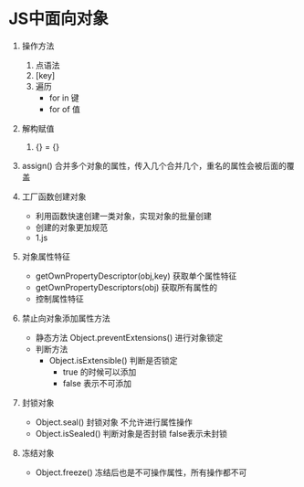 # JS中面向对象
1. 操作方法
    1. 点语法
    2. [key]
    3. 遍历
        - for in 键
        - for of 值
2. 解构赋值
    1. {} = {}

3. assign() 合并多个对象的属性，传入几个合并几个，重名的属性会被后面的覆盖
4. 工厂函数创建对象
    - 利用函数快速创建一类对象，实现对象的批量创建
    - 创建的对象更加规范
    - 1.js
5. 对象属性特征
    - getOwnPropertyDescriptor(obj,key)  获取单个属性特征
    - getOwnPropertyDescriptors(obj) 获取所有属性的
    - 控制属性特征
6. 禁止向对象添加属性方法
    - 静态方法 Object.preventExtensions()  进行对象锁定
    - 判断方法
        - Object.isExtensible() 判断是否锁定
            - true 的时候可以添加
            - false 表示不可添加
7. 封锁对象
    - Object.seal() 封锁对象 不允许进行属性操作
    - Object.isSealed() 判断对象是否封锁 false表示未封锁
8. 冻结对象
    - Object.freeze()  冻结后也是不可操作属性，所有操作都不可